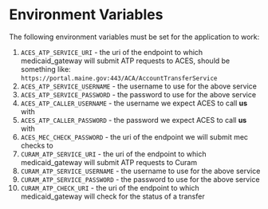 # Environment Variables

The following environment variables must be set for the application to work:
1. `ACES_ATP_SERVICE_URI` - the uri of the endpoint to which medicaid_gateway will submit ATP requests to ACES, should be something like: `https://portal.maine.gov:443/ACA/AccountTransferService`
2. `ACES_ATP_SERVICE_USERNAME` - the username to use for the above service
3. `ACES_ATP_SERVICE_PASSWORD` - the password to use for the above service
4. `ACES_ATP_CALLER_USERNAME` - the username we expect ACES to call **us** with
5. `ACES_ATP_CALLER_PASSWORD` - the password we expect ACES to call **us** with
6. `ACES_MEC_CHECK_PASSWORD` - the uri of the endpoint we will submit mec checks to
7. `CURAM_ATP_SERVICE_URI` - the uri of the endpoint to which medicaid_gateway will submit ATP requests to Curam
8. `CURAM_ATP_SERVICE_USERNAME` - the username to use for the above service
9. `CURAM_ATP_SERVICE_PASSWORD` - the password to use for the above service
10. `CURAM_ATP_CHECK_URI` - the uri of the endpoint to which medicaid_gateway will check for the status of a transfer